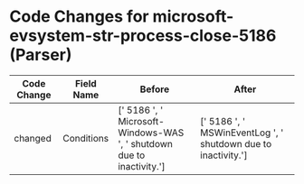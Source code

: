 # Code Changes for microsoft-evsystem-str-process-close-5186 (Parser)

| Code Change | Field Name | Before | After |
|-------------|------------|--------|-------|
| changed | Conditions | [' 5186 ', ' Microsoft-Windows-WAS ', ' shutdown due to inactivity.'] | [' 5186 ', ' MSWinEventLog ', ' shutdown due to inactivity.'] |